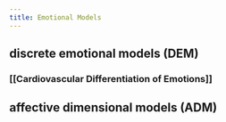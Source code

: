 ```yaml
---
title: Emotional Models
---
```


## discrete emotional models (DEM)
### [[Cardiovascular Differentiation of Emotions]]
## affective dimensional models (ADM)

